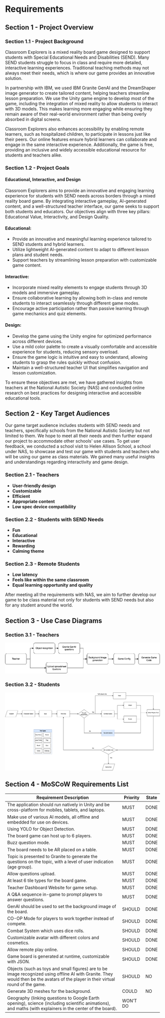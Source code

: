 # Requirements

## Section 1 - Project Overview

### Section 1.1 - Project Background

Classroom Explorers is a mixed reality board game designed to support students with Special Educational Needs and Disabilities (SEND). Many SEND students struggle to focus in class and require more detailed, interactive learning experiences. Traditional teaching methods may not always meet their needs, which is where our game provides an innovative solution.

In partnership with IBM, we used IBM Granite GenAI and the DreamShaper image generator to create tailored content, helping teachers streamline lesson preparation. We use the Unity game engine to develop most of the game, including the integration of mixed reality to allow students to interact with 3D models. This makes learning more engaging while ensuring they remain aware of their real-world environment rather than being overly absorbed in digital screens.

Classroom Explorers also enhances accessibility by enabling remote learners, such as hospitalized children, to participate in lessons just like their peers. Our online features ensure hybrid learners can collaborate and engage in the same interactive experience. Additionally, the game is free, providing an inclusive and widely accessible educational resource for students and teachers alike.

### Section 1.2 - Project Goals

#### Educational, Interactive, and Design

Classroom Explorers aims to provide an innovative and engaging learning experience for students with SEND needs across borders through a mixed reality board game. By integrating interactive gameplay, AI-generated content, and a well-structured teacher interface, our game seeks to support both students and educators. Our objectives align with three key pillars: Educational Value, Interactivity, and Design Quality.

#### Educational:
- Provide an innovative and meaningful learning experience tailored to SEND students and hybrid learners.
- Utilize lightweight AI-generated content to adapt to different lesson plans and student needs.
- Support teachers by streamlining lesson preparation with customizable game content.

#### Interactive:
- Incorporate mixed reality elements to engage students through 3D models and immersive gameplay.
- Ensure collaborative learning by allowing both in-class and remote students to interact seamlessly through different game modes.
- Encourage active participation rather than passive learning through game mechanics and quiz elements.

#### Design:
- Develop the game using the Unity engine for optimized performance across different devices.
- Use a mild color palette to create a visually comfortable and accessible experience for students, reducing sensory overload.
- Ensure the game logic is intuitive and easy to understand, allowing students to grasp the rules quickly without confusion.
- Maintain a well-structured teacher UI that simplifies navigation and lesson customization.

To ensure these objectives are met, we have gathered insights from teachers at the National Autistic Society (NAS) and conducted online research on best practices for designing interactive and accessible educational tools.

## Section 2 - Key Target Audiences

Our game target audience includes students with SEND needs and teachers, specifically schools from the National Autistic Society but not limited to them. We hope to meet all their needs and then further expand our project to accommodate other schools' use cases. To get user feedback, we conducted a school visit to Helen Allison School, a school under NAS, to showcase and test our game with students and teachers who will be using our game as class materials. We gained many useful insights and understandings regarding interactivity and game design.

### Section 2.1 - Teachers
- **User-friendly design**
- **Customizable**
- **Efficient**
- **Appropriate content**
- **Low spec device compatibility**

### Section 2.2 - Students with SEND Needs
- **Fun**
- **Educational**
- **Interactive**
- **Rewarding**
- **Calming theme**

### Section 2.3 - Remote Students
- **Low latency**
- **Feels like within the same classroom**
- **Equal learning opportunity and quality**

After meeting all the requirements with NAS, we aim to further develop our game to be class material not only for students with SEND needs but also for any student around the world.

## Section 3 - Use Case Diagrams

### Section 3.1 - Teachers
![image1](./useCaseDiagram/TeacherUseCaseDiagram.drawio.png)

### Section 3.2 - Students
![image1](./useCaseDiagram/StudentUseCase.drawio.png)

## Section 4 - MoSCoW Requirements List

| Requirement Description | Priority | State |
|-------------------------|----------|-------|
| The application should run natively in Unity and be cross-platform for mobiles, tablets, and laptops. | MUST | DONE |
| Make use of various AI models, all offline and embedded for use on devices. | MUST | DONE |
| Using YOLO for Object Detection. | MUST | DONE |
| The board game can host up to 6 players. | MUST | DONE |
| Buzz question mode. | MUST | DONE |
| The board needs to be AR placed on a table. | MUST | DONE |
| Topic is presented to Granite to generate the questions on the topic, with a level of user indication (age group). | MUST | DONE |
| Allow questions upload. | MUST | DONE |
| At least 6 tile types for the board game. | MUST | DONE |
| Teacher Dashboard Website for game setup. | MUST | DONE |
| A Q&A sequence in-game to prompt players to answer questions. | MUST | DONE |
| GenAI should be used to set the background image of the board. | SHOULD | DONE |
| CO-OP Mode for players to work together instead of compete. | SHOULD | DONE |
| Combat System which uses dice rolls. | SHOULD | DONE |
| Customizable avatar with different colors and cosmetics. | SHOULD | DONE |
| Allow remote play online. | SHOULD | DONE |
| Game board is generated at runtime, customizable with JSON. | SHOULD | DONE |
| Objects (such as toys and small figures) are to be image recognized using offline AI with Granite. They would then be the avatars of the player in their virtual round of the game. | SHOULD | NO |
| Generate 3D meshes for the background. | COULD | NO |
| Geography (linking questions to Google Earth opening), science (including scientific animations), and maths (with explainers in the center of the board). | WON’T DO | |

